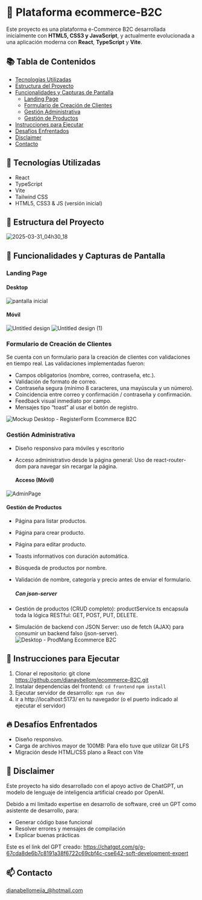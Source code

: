 # 🛒 Plataforma ecommerce-B2C

Este proyecto es una plataforma e-Commerce B2C desarrollada inicialmente con **HTML5, CSS3 y JavaScript**, y actualmente evolucionada a una aplicación moderna con **React**, **TypeScript** y **Vite**.

## 📚 Tabla de Contenidos
- [Tecnologías Utilizadas](#-tecnologías-utilizadas)
- [Estructura del Proyecto](#-estructura-del-proyecto)
- [Funcionalidades y Capturas de Pantalla](#-funcionalidades-y-capturas-de-pantalla)
  - [Landing Page](#landing-page)
  - [Formulario de Creación de Clientes](#formulario-de-creación-de-clientes)
  - [Gestión Administrativa](#gestión-administrativa)
  - [Gestión de Productos](#gestión-de-productos)
- [Instrucciones para Ejecutar](#-instrucciones-para-ejecutar)
- [Desafíos Enfrentados](#-desafíos-enfrentados)
- [Disclaimer](#-disclaimer)
- [Contacto](#-contacto)

## 🚀 Tecnologías Utilizadas
- React
- TypeScript
- Vite
- Tailwind CSS
- HTML5, CSS3 & JS (versión inicial)

## 📂 Estructura del Proyecto
![2025-03-31_04h30_18](https://github.com/user-attachments/assets/3ad920f8-a214-42dd-97ea-c7d8b7948cee)

## 🎨 Funcionalidades y Capturas de Pantalla
### Landing Page
  #### Desktop
![pantalla inicial](https://github.com/user-attachments/assets/056764a8-9947-4396-a3b3-38bb8ccdd876)

  #### Móvil
![Untitled design](https://github.com/user-attachments/assets/b48fa293-5c30-4e63-8b8c-97785e98ea12)
![Untitled design (1)](https://github.com/user-attachments/assets/b0b17710-6bf6-4cd8-a098-130081f15209)

### Formulario de Creación de Clientes
Se cuenta con un formulario para la creación de clientes con validaciones en tiempo real. Las validaciones implementadas fueron:
- Campos obligatorios (nombre, correo, contraseña, etc.).
- Validación de formato de correo.
- Contraseña segura (mínimo 8 caracteres, una mayúscula y un número).
- Coincidencia entre correo y confirmación / contraseña y confirmación.
- Feedback visual inmediato por campo.
- Mensajes tipo “toast” al usar el botón de registro.

![Mockup Desktop - RegisterForm Ecommerce B2C](https://github.com/user-attachments/assets/5c78a03a-d06a-4120-9fa2-8a7e56eb1265)

### Gestión Administrativa
- Diseño responsivo para móviles y escritorio
- Acceso administrativo desde la página general: Uso de react-router-dom para navegar sin recargar la página.

  #### Acceso (Móvil)
![AdminPage](https://github.com/user-attachments/assets/705dbe1c-b04f-4c37-8213-00fde2778897)

  #### Gestión de Productos 
- Página para listar productos.
- Página para crear producto.
- Página para editar producto.
- Toasts informativos con duración automática.
- Búsqueda de productos por nombre.
- Validación de nombre, categoría y precio antes de enviar el formulario.

    ##### Con json-server
- Gestión de productos (CRUD completo): productService.ts encapsula toda la lógica RESTful: GET, POST, PUT, DELETE.
- Simulación de backend con JSON Server: uso de fetch (AJAX) para consumir un backend falso (json-server).
![Desktop - ProdMang Ecommerce B2C](https://github.com/user-attachments/assets/0f12141f-7f19-453f-bab6-e99af0f92d6a)


## 📌 Instrucciones para Ejecutar
1. Clonar el repositorio: git clone https://github.com/dianaybellom/ecommerce-B2C.git
2. Instalar dependencias del frontend:
`cd frontend`
`npm install`
3. Ejecutar servidor de desarrollo:
`npm run dev`
4. Ir a http://localhost:5173/ en tu navegador (o el puerto indicado al ejecutar el servidor)


## 🔥 Desafíos Enfrentados
- Diseño responsivo.
- Carga de archivos mayor de 100MB: Para ello tuve que utilizar Git LFS
- Migración desde HTML/CSS plano a React con Vite

## 📝 Disclaimer
Este proyecto ha sido desarrollado con el apoyo activo de ChatGPT, un modelo de lenguaje de inteligencia artificial creado por OpenAI.

Debido a mi limitado expertise en desarrollo de software, creé un GPT como asistente de desarrollo, para:
- Generar código base funcional
- Resolver errores y mensajes de compilación
- Explicar buenas prácticas

Este es el link del GPT creado: https://chatgpt.com/g/g-67cda8de6b7c8191a38f6722c69cbf4c-cse642-soft-development-expert
  
## 📫 Contacto
dianabellomejia_@hotmail.com
